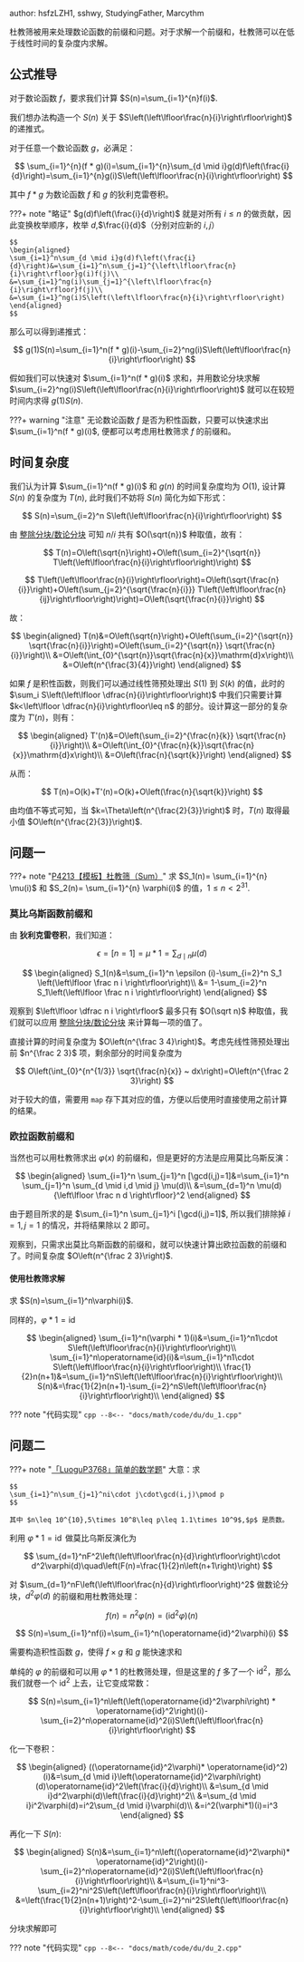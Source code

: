 author: hsfzLZH1, sshwy, StudyingFather, Marcythm

杜教筛被用来处理数论函数的前缀和问题。对于求解一个前缀和，杜教筛可以在低于线性时间的复杂度内求解。

## 公式推导

对于数论函数 $f$，要求我们计算 $S(n)=\sum_{i=1}^{n}f(i)$.

我们想办法构造一个 $S(n)$ 关于 $S\left(\left\lfloor\frac{n}{i}\right\rfloor\right)$ 的递推式。

对于任意一个数论函数 $g$，必满足：

$$
\sum_{i=1}^{n}(f * g)(i)=\sum_{i=1}^{n}\sum_{d \mid i}g(d)f\left(\frac{i}{d}\right)=\sum_{i=1}^{n}g(i)S\left(\left\lfloor\frac{n}{i}\right\rfloor\right)
$$

其中 $f*g$ 为数论函数 $f$ 和 $g$ 的狄利克雷卷积。

???+ note "略证"
    $g(d)f\left(\frac{i}{d}\right)$ 就是对所有 $i\leq n$ 的做贡献，因此变换枚举顺序，枚举 $d$,$\frac{i}{d}$（分别对应新的 $i,j$）
    
    $$
    \begin{aligned}
    \sum_{i=1}^n\sum_{d \mid i}g(d)f\left(\frac{i}{d}\right)&=\sum_{i=1}^n\sum_{j=1}^{\left\lfloor\frac{n}{i}\right\rfloor}g(i)f(j)\\
    &=\sum_{i=1}^ng(i)\sum_{j=1}^{\left\lfloor\frac{n}{i}\right\rfloor}f(j)\\
    &=\sum_{i=1}^ng(i)S\left(\left\lfloor\frac{n}{i}\right\rfloor\right)
    \end{aligned}
    $$

那么可以得到递推式：

$$
g(1)S(n)=\sum_{i=1}^n(f * g)(i)-\sum_{i=2}^ng(i)S\left(\left\lfloor\frac{n}{i}\right\rfloor\right)
$$

假如我们可以快速对 $\sum_{i=1}^n(f * g)(i)$ 求和，并用数论分块求解 $\sum_{i=2}^ng(i)S\left(\left\lfloor\frac{n}{i}\right\rfloor\right)$ 就可以在较短时间内求得 $g(1)S(n)$.

???+ warning "注意"
    无论数论函数 $f$ 是否为积性函数，只要可以快速求出 $\sum_{i=1}^n(f * g)(i)$, 便都可以考虑用杜教筛求 $f$ 的前缀和。

## 时间复杂度

我们认为计算 $\sum_{i=1}^n(f * g)(i)$ 和 $g(n)$ 的时间复杂度均为 $O(1)$, 设计算 $S(n)$ 的复杂度为 $T(n)$, 此时我们不妨将 $S(n)$ 简化为如下形式：

$$
S(n)=\sum_{i=2}^n S\left(\left\lfloor\frac{n}{i}\right\rfloor\right)
$$

由 [整除分块/数论分块](./sqrt-decomposition.md) 可知 $n/i$ 共有 $O(\sqrt{n})$ 种取值，故有：

$$
T(n)=O\left(\sqrt{n}\right)+O\left(\sum_{i=2}^{\sqrt{n}} T\left(\left\lfloor\frac{n}{i}\right\rfloor\right)\right)
$$

$$
T\left(\left\lfloor\frac{n}{i}\right\rfloor\right)=O\left(\sqrt{\frac{n}{i}}\right)+O\left(\sum_{j=2}^{\sqrt{\frac{n}{i}}} T\left(\left\lfloor\frac{n}{ij}\right\rfloor\right)\right)=O\left(\sqrt{\frac{n}{i}}\right)
$$

故：

$$
\begin{aligned}
    T(n)&=O\left(\sqrt{n}\right)+O\left(\sum_{i=2}^{\sqrt{n}} \sqrt{\frac{n}{i}}\right)=O\left(\sum_{i=2}^{\sqrt{n}} \sqrt{\frac{n}{i}}\right)\\
    &=O\left(\int_{0}^{\sqrt{n}}\sqrt{\frac{n}{x}}\mathrm{d}x\right)\\
    &=O\left(n^{\frac{3}{4}}\right)
\end{aligned}
$$

如果 $f$ 是积性函数，则我们可以通过线性筛预处理出 $S(1)$ 到 $S(k)$ 的值，此时的 $\sum_i S\left(\left\lfloor \dfrac{n}{i}\right\rfloor\right)$ 中我们只需要计算 $k<\left\lfloor \dfrac{n}{i}\right\rfloor\leq n$ 的部分。设计算这一部分的复杂度为 $T'(n)$，则有：

$$
\begin{aligned}
    T'(n)&=O\left(\sum_{i=2}^{\frac{n}{k}} \sqrt{\frac{n}{i}}\right)\\
    &=O\left(\int_{0}^{\frac{n}{k}}\sqrt{\frac{n}{x}}\mathrm{d}x\right)\\
    &=O\left(\frac{n}{\sqrt{k}}\right)
\end{aligned}
$$

从而：

$$
T(n)=O(k)+T'(n)=O(k)+O\left(\frac{n}{\sqrt{k}}\right)
$$

由均值不等式可知，当 $k=\Theta\left(n^{\frac{2}{3}}\right)$ 时，$T(n)$ 取得最小值 $O\left(n^{\frac{2}{3}}\right)$.

## 问题一

???+ note "[P4213【模板】杜教筛（Sum）](https://www.luogu.com.cn/problem/P4213)"
    求 $S_1(n)= \sum_{i=1}^{n} \mu(i)$ 和 $S_2(n)= \sum_{i=1}^{n} \varphi(i)$ 的值，$1\leq n<2^{31}$.

### 莫比乌斯函数前缀和

由 **狄利克雷卷积**，我们知道：

$$
\epsilon = [n=1] = \mu * 1 = \sum_{d \mid n} \mu(d)
$$

$$
\begin{aligned}
    S_1(n)&=\sum_{i=1}^n \epsilon (i)-\sum_{i=2}^n S_1
    \left(\left\lfloor \frac n i \right\rfloor\right)\\
    &= 1-\sum_{i=2}^n S_1\left(\left\lfloor \frac n i \right\rfloor\right)
\end{aligned}
$$

观察到 $\left\lfloor \dfrac n i \right\rfloor$ 最多只有 $O(\sqrt n)$ 种取值，我们就可以应用 [整除分块/数论分块](./sqrt-decomposition.md) 来计算每一项的值了。

直接计算的时间复杂度为 $O\left(n^{\frac 3 4}\right)$。考虑先线性筛预处理出前 $n^{\frac 2 3}$ 项，剩余部分的时间复杂度为

$$
O\left(\int_{0}^{n^{1/3}} \sqrt{\frac{n}{x}} ~ dx\right)=O\left(n^{\frac 2 3}\right)
$$

对于较大的值，需要用 `map` 存下其对应的值，方便以后使用时直接使用之前计算的结果。

### 欧拉函数前缀和

当然也可以用杜教筛求出 $\varphi (x)$ 的前缀和，但是更好的方法是应用莫比乌斯反演：

$$
\begin{aligned}
    \sum_{i=1}^n \sum_{j=1}^n [\gcd(i,j)=1]&=\sum_{i=1}^n \sum_{j=1}^n \sum_{d \mid i,d \mid j} \mu(d)\\
    &=\sum_{d=1}^n \mu(d) {\left\lfloor \frac n d \right\rfloor}^2
\end{aligned}
$$

由于题目所求的是 $\sum_{i=1}^n \sum_{j=1}^i [\gcd(i,j)=1]$, 所以我们排除掉 $i=1,j=1$ 的情况，并将结果除以 $2$ 即可。

观察到，只需求出莫比乌斯函数的前缀和，就可以快速计算出欧拉函数的前缀和了。时间复杂度 $O\left(n^{\frac 2 3}\right)$.

#### 使用杜教筛求解

求 $S(n)=\sum_{i=1}^n\varphi(i)$.

同样的，$\varphi * 1=\operatorname{id}$

$$
\begin{aligned}
\sum_{i=1}^n(\varphi * 1)(i)&=\sum_{i=1}^n1\cdot S\left(\left\lfloor\frac{n}{i}\right\rfloor\right)\\
\sum_{i=1}^n\operatorname{id}(i)&=\sum_{i=1}^n1\cdot S\left(\left\lfloor\frac{n}{i}\right\rfloor\right)\\
\frac{1}{2}n(n+1)&=\sum_{i=1}^nS\left(\left\lfloor\frac{n}{i}\right\rfloor\right)\\
S(n)&=\frac{1}{2}n(n+1)-\sum_{i=2}^nS\left(\left\lfloor\frac{n}{i}\right\rfloor\right)\\
\end{aligned}
$$

??? note "代码实现"
    ```cpp
    --8<-- "docs/math/code/du/du_1.cpp"
    ```

## 问题二

???+ note "[「LuoguP3768」简单的数学题](https://www.luogu.com.cn/problem/P3768)"
    大意：求
    
    $$
    \sum_{i=1}^n\sum_{j=1}^ni\cdot j\cdot\gcd(i,j)\pmod p
    $$
    
    其中 $n\leq 10^{10},5\times 10^8\leq p\leq 1.1\times 10^9$,$p$ 是质数。

利用 $\varphi * 1=\operatorname{id}$ 做莫比乌斯反演化为

$$
\sum_{d=1}^nF^2\left(\left\lfloor\frac{n}{d}\right\rfloor\right)\cdot d^2\varphi(d)\quad\left(F(n)=\frac{1}{2}n\left(n+1\right)\right)
$$

对 $\sum_{d=1}^nF\left(\left\lfloor\frac{n}{d}\right\rfloor\right)^2$ 做数论分块，$d^2\varphi(d)$ 的前缀和用杜教筛处理：

$$
f(n)=n^2\varphi(n)=(\operatorname{id}^2\varphi)(n)
$$

$$
S(n)=\sum_{i=1}^nf(i)=\sum_{i=1}^n(\operatorname{id}^2\varphi)(i)
$$

需要构造积性函数 $g$，使得 $f\times g$ 和 $g$ 能快速求和

单纯的 $\varphi$ 的前缀和可以用 $\varphi * 1$ 的杜教筛处理，但是这里的 $f$ 多了一个 $\operatorname{id}^2$，那么我们就卷一个 $\operatorname{id}^2$ 上去，让它变成常数：

$$
S(n)=\sum_{i=1}^n\left(\left(\operatorname{id}^2\varphi\right) * \operatorname{id}^2\right)(i)-\sum_{i=2}^n\operatorname{id}^2(i)S\left(\left\lfloor\frac{n}{i}\right\rfloor\right)
$$

化一下卷积：

$$
\begin{aligned}
((\operatorname{id}^2\varphi)* \operatorname{id}^2)(i)&=\sum_{d \mid i}\left(\operatorname{id}^2\varphi\right)(d)\operatorname{id}^2\left(\frac{i}{d}\right)\\
&=\sum_{d \mid i}d^2\varphi(d)\left(\frac{i}{d}\right)^2\\
&=\sum_{d \mid i}i^2\varphi(d)=i^2\sum_{d \mid i}\varphi(d)\\
&=i^2(\varphi*1)(i)=i^3
\end{aligned}
$$

再化一下 $S(n)$:

$$
\begin{aligned}
S(n)&=\sum_{i=1}^n\left((\operatorname{id}^2\varphi)* \operatorname{id}^2\right)(i)-\sum_{i=2}^n\operatorname{id}^2(i)S\left(\left\lfloor\frac{n}{i}\right\rfloor\right)\\
&=\sum_{i=1}^ni^3-\sum_{i=2}^ni^2S\left(\left\lfloor\frac{n}{i}\right\rfloor\right)\\
&=\left(\frac{1}{2}n(n+1)\right)^2-\sum_{i=2}^ni^2S\left(\left\lfloor\frac{n}{i}\right\rfloor\right)\\
\end{aligned}
$$

分块求解即可

??? note "代码实现"
    ```cpp
    --8<-- "docs/math/code/du/du_2.cpp"
    ```
